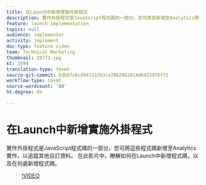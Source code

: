 ```yaml
---
title: 在Launch中新增實施外掛程式
description: 實作外掛程式是JavaScript程式碼的一部分，您可將其新增至Analytics實作，以追蹤其他自訂資料。 在此影片中，瞭解如何在Launch中新增程式碼，以及在何處新增程式碼。
feature: launch implementation
topics: null
audience: implementer
activity: implement
doc-type: feature video
team: Technical Marketing
thumbnail: 28772.jpg
kt: 3594
translation-type: tm+mt
source-git-commit: bdb6fc6cd9431a3b3ca78628b2014d6415976ff2
workflow-type: tm+mt
source-wordcount: '80'
ht-degree: 0%

---
```



# 在Launch中新增實施外掛程式

實作外掛程式是JavaScript程式碼的一部分，您可將這些程式碼新增至Analytics實作，以追蹤其他自訂資料。 在此影片中，瞭解如何在Launch中新增程式碼，以及在何處新增程式碼。

>[!VIDEO](https://video.tv.adobe.com/v/28772/?quality=12&learn=on)
